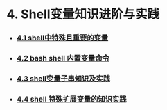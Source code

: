 # 4. Shell变量知识进阶与实践



- ### [4.1 shell中特殊且重要的变量](book/4.1.md)



- ### [4.2 bash shell 内置变量命令](book/4.2.md)



- ### [4.3 shell变量子串知识及实践](book/4.3.md)



- ### [4.4 shell 特殊扩展变量的知识实践](book/4.4.md)



